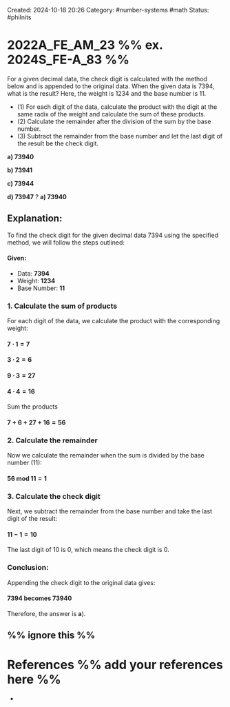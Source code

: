 Created: 2024-10-18 20:26
Category: #number-systems #math 
Status: #philnits


# 2022A_FE_AM_23 %% ex. 2024S_FE-A_83 %%

For a given decimal data, the check digit is calculated with the method below and is appended to the original data. When the given data is 7394, what is the result? Here, the weight is 1234 and the base number is 11. 
- (1) For each digit of the data, calculate the product with the digit at the same radix of the weight and calculate the sum of these products. 
- (2) Calculate the remainder after the division of the sum by the base number. 
- (3) Subtract the remainder from the base number and let the last digit of the result be the check digit.


**a) 73940**

**b) 73941**

**c) 73944**

**d) 73947**
? 
**a) 73940**

## **Explanation:**

To find the check digit for the given decimal data 7394 using the specified method, we will follow the steps outlined:
#### **Given:**
- Data: **7394**
- Weight: **1234**
- Base Number: **11**

### **1. Calculate the sum of products**
For each digit of the data, we calculate the product with the corresponding weight:
#### $7~\cdot~1 = 7$
#### $3~\cdot~2 = 6$
#### $9~\cdot~3 = 27$
#### $4~\cdot~4 = 16$

Sum the products
#### $7+6+27+16=56$
### **2. Calculate the remainder**
Now we calculate the remainder when the sum is divided by the base number (11):
#### $56~\text{mod}~11 =1$
### **3. Calculate the check digit**
Next, we subtract the remainder from the base number and take the last digit of the result:
#### $11-1=10$

The last digit of 10 is 0, which means the check digit is 0.

### **Conclusion:**
Appending the check digit to the original data gives:
#### $7394~\text{becomes}~73940$

Therefore, the answer is **a**).







%% ignore this %%
---









# References %% add your references here %%
- 